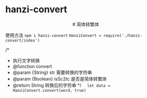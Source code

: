# hanzi-convert
<p align=center>
#  简体转繁体
</p>

使用方法
```npm i hanzi-convert```
```HanziConvert = require('./hanzi-convert/index')```

  /*
   * 执行文字转换
   * @function convert
   * @param {String} str 需要转换的字符串
   * @param {Boolean} isSc2tc 是否是简体转繁体
   * @return String 转换后的字符串
   */
```  let data = HanziConvert.convert(word, true)```



